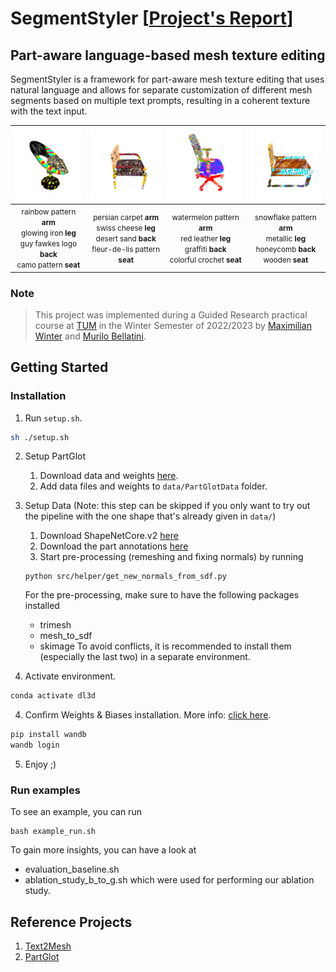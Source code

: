 # SegmentStyler [[Project's Report](/data/report/ReportSegmentStyler.pdf)]
## Part-aware language-based mesh texture editing

SegmentStyler is a framework for part-aware mesh texture editing that uses natural language and allows for separate customization of different mesh segments based on multiple text prompts, resulting in a coherent texture with the text input.

<div align="center">

| <img src="/data/img/example_chair_1.gif" width="130"> | <img src="/data/img/example_chair_2.gif" width="130"> | <img src="/data/img/example_chair_3.gif" width="130"> | <img src="/data/img/example_chair_4.gif" width="130"> | 
| :--: | :--: | :--: | :--: |
| <small align="center">rainbow pattern **arm**<br>glowing iron **leg**<br>guy fawkes logo **back**<br>camo pattern **seat**</small> | <small align="center">persian carpet **arm**<br>swiss cheese **leg**<br>desert sand **back**<br>fleur-de-lis pattern **seat**</small> | <small align="center">watermelon pattern **arm**<br>red leather **leg**<br>graffiti **back**<br>colorful crochet **seat**</small> | <small align="center">snowflake pattern **arm**<br>metallic **leg**<br>honeycomb **back**<br>wooden **seat**</small> |

</div>

### Note

> This project was implemented during a Guided Research practical course at [TUM](https://www.tum.de/) in the Winter Semester of 2022/2023 by [Maximilian Winter](mailto:maximilian96.winter@tum.de) and [Murilo Bellatini](mailto:bellatini@in.tum.de).

## Getting Started

### Installation

1. Run `setup.sh`.

```bash
sh ./setup.sh
```

2. Setup PartGlot 

    1. Download data and weights [here](https://drive.google.com/drive/folders/1jvPclGP5Dg0653wrMvN8WX9am7txZJu8).
    2. Add data files and weights to `data/PartGlotData` folder.

3. Setup Data (Note: this step can be skipped if you only want to try out the pipeline with the one shape that's already given in `data/`)
    1. Download ShapeNetCore.v2 [here](https://shapenet.org/)
    2. Download the part annotations [here](https://shapenet.cs.stanford.edu/ericyi/shapenetcore_partanno_segmentation_benchmark_v0.zip)
    3. Start pre-processing (remeshing and fixing normals) by running 
    ```
    python src/helper/get_new_normals_from_sdf.py
    ```
    For the pre-processing, make sure to have the following packages installed
    - trimesh
    - mesh_to_sdf
    - skimage
    To avoid conflicts, it is recommended to install them (especially the last two) in a separate environment.
    
5. Activate environment.

```bash
conda activate dl3d
```

4. Confirm Weights & Biases installation. More info: [click here](https://wandb.ai/quickstart/pytorch).

```bash
pip install wandb
wandb login
```

5. Enjoy ;)


### Run examples

To see an example, you can run
```
bash example_run.sh
```

To gain more insights, you can have a look at
- evaluation_baseline.sh
- ablation_study_b_to_g.sh
which were used for performing our ablation study.

## Reference Projects

1. [Text2Mesh](https://github.com/threedle/text2mesh)
2. [PartGlot](https://github.com/63days/PartGlot)